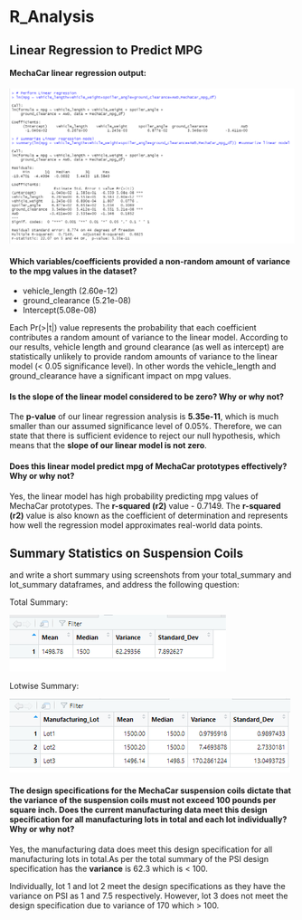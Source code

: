 # R_Analysis

## Linear Regression to Predict MPG

#### MechaCar linear regression output:

![MechaCar_mpg](https://github.com/Sheetaltkr/R_Analysis/blob/main/Resources/MechaCar_mpg1.png)

#### Which variables/coefficients provided a non-random amount of variance to the mpg values in the dataset?

- vehicle_length (2.60e-12)
- ground_clearance (5.21e-08)
- Intercept(5.08e-08)

Each Pr(>|t|) value represents the probability that each coefficient contributes a random amount of variance to the linear model. According to our results, vehicle length and ground clearance (as well as intercept) are statistically unlikely to provide random amounts of variance to the linear model (< 0.05 significance level). In other words the vehicle_length and ground_clearance have a significant impact on mpg values.

#### Is the slope of the linear model considered to be zero? Why or why not?
The  **p-value** of our linear regression analysis is **5.35e-11**, which is much smaller than our assumed significance level of 0.05%. Therefore, we can state that there is sufficient evidence to reject our null hypothesis, which means that the **slope of our linear model is not zero**.
  
#### Does this linear model predict mpg of MechaCar prototypes effectively? Why or why not?
Yes, the linear model has high probability predicting mpg values of MechaCar prototypes. The **r-squared (r2)** value - 0.7149.
The **r-squared (r2)** value is also known as the coefficient of determination and represents how well the regression model approximates real-world data points.

## Summary Statistics on Suspension Coils

and write a short summary using screenshots from your total_summary and lot_summary dataframes, and address the following question:

Total Summary:

![total_summary](https://github.com/Sheetaltkr/R_Analysis/blob/main/Resources/total_summary.png)

Lotwise Summary:

![lot_summary](https://github.com/Sheetaltkr/R_Analysis/blob/main/Resources/lot_summary.png)

#### The design specifications for the MechaCar suspension coils dictate that the variance of the suspension coils must not exceed 100 pounds per square inch. Does the current manufacturing data meet this design specification for all manufacturing lots in total and each lot individually? Why or why not?

Yes, the manufacturing data does meet this design specification for all manufacturing lots in total.As per the total summary of the PSI design specification has the **variance** is 62.3 which is < 100. 

Individually, lot 1 and lot 2 meet the design specifications as they have the variance on PSI as 1 and 7.5 respectively. However, lot 3 does not meet the design specification due to variance of 170 which > 100. 

